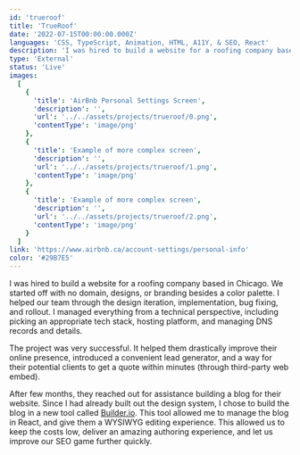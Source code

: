 ```yaml
---
id: 'trueroof'
title: 'TrueRoof'
date: '2022-07-15T00:00:00.000Z'
languages: 'CSS, TypeScript, Animation, HTML, A11Y, & SEO, React'
description: 'I was hired to build a website for a roofing company based in Chicago. The project was very successful. It helped them drastically improve their online presence, introduced a convenient lead generator, and a way for their potential clients to get a quote within minutes.'
type: 'External'
status: 'Live'
images:
  [
    {
      'title': 'AirBnb Personal Settings Screen',
      'description': '',
      'url': '../../assets/projects/trueroof/0.png',
      'contentType': 'image/png'
    },
    {
      'title': 'Example of more complex screen',
      'description': '',
      'url': '../../assets/projects/trueroof/1.png',
      'contentType': 'image/png'
    },
    {
      'title': 'Example of more complex screen',
      'description': '',
      'url': '../../assets/projects/trueroof/2.png',
      'contentType': 'image/png'
    }
  ]
link: 'https://www.airbnb.ca/account-settings/personal-info'
color: '#29B7E5'
---
```


I was hired to build a website for a roofing company based in Chicago. We started off with no domain, designs, or branding besides a color palette. I helped our team through the design iteration, implementation, bug fixing, and rollout. I managed everything from a technical perspective, including picking an appropriate tech stack, hosting platform, and managing DNS records and details.

The project was very successful. It helped them drastically improve their online presence, introduced a convenient lead generator, and a way for their potential clients to get a quote within minutes (through third-party web embed).

After few months, they reached out for assistance building a blog for their website. Since I had already built out the design system, I chose to build the blog in a new tool called [Builder.io](https://builder.io). This tool allowed me to manage the blog in React, and give them a WYSIWYG editing experience. This allowed us to keep the costs low, deliver an amazing authoring experience, and let us improve our SEO game further quickly.
